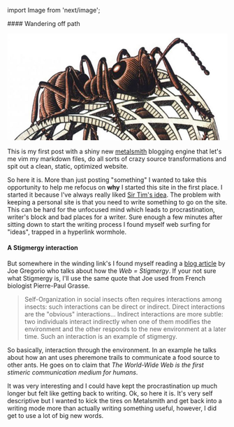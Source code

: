 import Image from 'next/image';

<main>
  #### Wandering off path

  ![Ant](../../public/ant.jpg)

  This is my first post with a shiny new [metalsmith](http://www.metalsmith.io/) blogging engine that let's me vim my markdown files, do all sorts of crazy source transformations and spit out a clean, static, optimized website.

  So here it is. More than just posting "something" I wanted to take this opportunity to help me refocus on **why** I started this site in the first place. I started it because I've always really liked [Sir Tim's idea](http://info.cern.ch/hypertext/WWW/TheProject.html). The problem with keeping a personal site is that you need to write something to go on the site.  This can be hard for the unfocused mind which leads to procrastination, writer's block and bad places for a writer. Sure enough a few minutes after sitting down to start the writing process I found myself web surfing for "ideas", trapped in a hyperlink wormhole.

  #### A Stigmergy interaction

  But somewhere in the winding link's I found myself reading a [blog article](http://bitworking.org/news/Stigmergy) by Joe Gregorio who talks about how the *Web = Stigmergy*. If your not sure what Stigmergy is, I'll use the same quote that Joe used from French biologist Pierre-Paul Grasse.

  > Self-Organization in social insects often requires interactions among insects: such interactions can be direct or indirect. Direct interactions are the "obvious" interactions... Indirect interactions are more subtle: two individuals interact indirectly when one of them modifies the environment and the other responds to the new environment at a later time. Such an interaction is an example of stigmergy.

  So basically, interaction through the environment. In an example he talks about how an ant uses pheremone trails to communicate a food source to other ants. He goes on to claim that *The World-Wide Web is the first stimeric communication medium for humans*.

  It was very interesting and I could have kept the procrastination up much longer but felt like getting back to writing. Ok, so here it is. It's very self descriptive but I wanted to kick the tires on Metalsmith and get back into a writing mode more than actually writing something useful, however, I did get to use a lot of big new words.
  </main>
